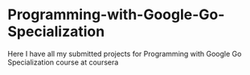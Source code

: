 # Programming-with-Google-Go-Specialization
Here I have all my submitted projects for Programming with Google Go Specialization course at coursera
